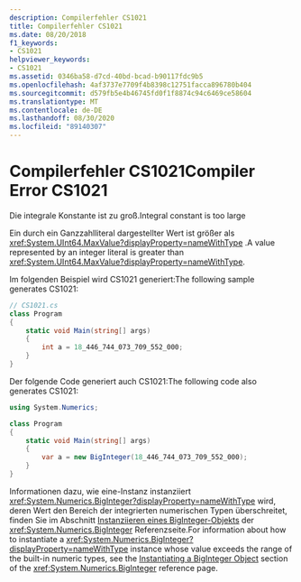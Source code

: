 ```yaml
---
description: Compilerfehler CS1021
title: Compilerfehler CS1021
ms.date: 08/20/2018
f1_keywords:
- CS1021
helpviewer_keywords:
- CS1021
ms.assetid: 0346ba58-d7cd-40bd-bcad-b90117fdc9b5
ms.openlocfilehash: 4af3737e7709f4b8398c12751facca896780b404
ms.sourcegitcommit: d579fb5e4b46745fd0f1f8874c94c6469ce58604
ms.translationtype: MT
ms.contentlocale: de-DE
ms.lasthandoff: 08/30/2020
ms.locfileid: "89140307"
---
```

# <a name="compiler-error-cs1021"></a><span data-ttu-id="d43ac-103">Compilerfehler CS1021</span><span class="sxs-lookup"><span data-stu-id="d43ac-103">Compiler Error CS1021</span></span>

<span data-ttu-id="d43ac-104">Die integrale Konstante ist zu groß.</span><span class="sxs-lookup"><span data-stu-id="d43ac-104">Integral constant is too large</span></span>  
  
<span data-ttu-id="d43ac-105">Ein durch ein Ganzzahlliteral dargestellter Wert ist größer als <xref:System.UInt64.MaxValue?displayProperty=nameWithType> .</span><span class="sxs-lookup"><span data-stu-id="d43ac-105">A value represented by an integer literal is greater than <xref:System.UInt64.MaxValue?displayProperty=nameWithType>.</span></span>  
  
<span data-ttu-id="d43ac-106">Im folgenden Beispiel wird CS1021 generiert:</span><span class="sxs-lookup"><span data-stu-id="d43ac-106">The following sample generates CS1021:</span></span>  

```csharp
// CS1021.cs  
class Program
{
    static void Main(string[] args)
    {
        int a = 18_446_744_073_709_552_000;
    }
}  
```

<span data-ttu-id="d43ac-107">Der folgende Code generiert auch CS1021:</span><span class="sxs-lookup"><span data-stu-id="d43ac-107">The following code also generates CS1021:</span></span>

```csharp
using System.Numerics;

class Program
{
    static void Main(string[] args)
    {
        var a = new BigInteger(18_446_744_073_709_552_000);
    }
}
```

<span data-ttu-id="d43ac-108">Informationen dazu, wie eine-Instanz instanziiert <xref:System.Numerics.BigInteger?displayProperty=nameWithType> wird, deren Wert den Bereich der integrierten numerischen Typen überschreitet, finden Sie im Abschnitt [Instanziieren eines BigInteger-Objekts](https://docs.microsoft.com/dotnet/api/System.Numerics.BigInteger#instantiating-a-biginteger-object) der  <xref:System.Numerics.BigInteger> Referenzseite.</span><span class="sxs-lookup"><span data-stu-id="d43ac-108">For information about how to instantiate a <xref:System.Numerics.BigInteger?displayProperty=nameWithType> instance whose value exceeds the range of the built-in numeric types, see the [Instantiating a BigInteger Object](https://docs.microsoft.com/dotnet/api/System.Numerics.BigInteger#instantiating-a-biginteger-object) section of the  <xref:System.Numerics.BigInteger> reference page.</span></span>
